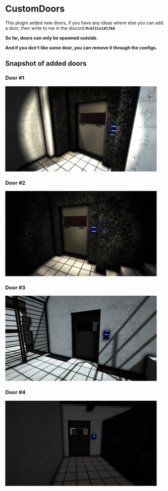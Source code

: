# CustomDoors
This plugin added new doors, if you have any ideas where else you can add a door, then write to me in the discord **`MrAfitol#1760`**

**So far, doors can only be spawned outside.**

**And if you don't like some door, you can remove it through the configs.**

## Snapshot of added doors
### Door #1
![Header](https://github.com/MrAfitol/CustomDoors/blob/main/Snapshots/Door1.png)
### Door #2
![Header](https://github.com/MrAfitol/CustomDoors/blob/main/Snapshots/Door2.png)
### Door #3
![Header](https://github.com/MrAfitol/CustomDoors/blob/main/Snapshots/Door3.png)
### Door #4
![Header](https://github.com/MrAfitol/CustomDoors/blob/main/Snapshots/Door4.png)
